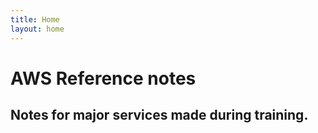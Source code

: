 ```yaml
---
title: Home
layout: home
---
```

# AWS Reference notes
## Notes for major services made during training.
